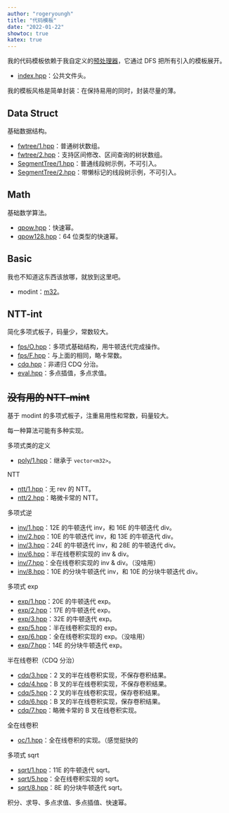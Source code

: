 ```yaml
---
author: "rogeryoungh"
title: "代码模板"
date: "2022-01-22"
showtoc: true
katex: true
---
```


我的代码模板依赖于我自定义的[预处理器](../code/?url=https://rogeryoungh.github.io/code-of-acm/scripts/py/pre.py)，它通过 DFS 把所有引入的模板展开。

- [index.hpp](../code/?url=https://rogeryoungh.github.io/code-of-acm/template/index.hpp)：公共文件头。

我的模板风格是简单封装：在保持易用的同时，封装尽量的薄。

## Data Struct

基础数据结构。

- [fwtree/1.hpp](../code/?url=https://rogeryoungh.github.io/code-of-acm/template/ds/fwtree/1.hpp)：普通树状数组。
- [fwtree/2.hpp](../code/?url=https://rogeryoungh.github.io/code-of-acm/template/ds/fwtree/1.hpp)：支持区间修改、区间查询的树状数组。
- [SegmentTree/1.hpp](../code/?url=https://rogeryoungh.github.io/code-of-acm/template/ds/SegmentTree/1.hpp)：普通线段树示例，不可引入。
- [SegmentTree/2.hpp](../code/?url=https://rogeryoungh.github.io/code-of-acm/template/ds/SegmentTree/2.hpp)：带懒标记的线段树示例，不可引入。

## Math

基础数学算法。

- [qpow.hpp](../code/?url=https://rogeryoungh.github.io/code-of-acm/template/math/qpow.hpp)：快速幂。
- [qpow128.hpp](../code/?url=https://rogeryoungh.github.io/code-of-acm/template/math/qpow128.hpp)：64 位类型的快速幂。

## Basic

我也不知道这东西该放哪，就放到这里吧。

- modint：[m32](../code/?url=https://rogeryoungh.github.io/code-of-acm/template/basic/mint/m32.hpp)。

## NTT-int

简化多项式板子，码量少，常数较大。

- [fps/O.hpp](../code/?url=https://rogeryoungh.github.io/code-of-acm/template/ntt-int/fps/O.hpp)：多项式基础结构，用牛顿迭代完成操作。
- [fps/F.hpp](../code/?url=https://rogeryoungh.github.io/code-of-acm/template/ntt-int/fps/F.hpp)：与上面的相同，略卡常数。
- [cdq.hpp](../code/?url=https://rogeryoungh.github.io/code-of-acm/template/ntt-int/cdq.hpp)：非递归 CDQ 分治。
- [eval.hpp](../code/?url=https://rogeryoungh.github.io/code-of-acm/template/ntt-int/eval.hpp)：多点插值，多点求值。

## ~~没有用的 NTT-mint~~

基于 modint 的多项式板子，注重易用性和常数，码量较大。

每一种算法可能有多种实现。

多项式类的定义

- [poly/1.hpp](../code/?url=https://rogeryoungh.github.io/code-of-acm/template/ntt-mint/poly/1.hpp)：继承于 `vector<m32>`。

NTT

- [ntt/1.hpp](../code/?url=https://rogeryoungh.github.io/code-of-acm/template/ntt-mint/ntt/1.hpp)：无 rev 的 NTT。
- [ntt/2.hpp](../code/?url=https://rogeryoungh.github.io/code-of-acm/template/ntt-mint/ntt/2.hpp)：略微卡常的 NTT。

多项式逆

- [inv/1.hpp](../code/?url=https://rogeryoungh.github.io/code-of-acm/template/ntt-mint/inv/1.hpp)：12E 的牛顿迭代 inv，和 16E 的牛顿迭代 div。
- [inv/2.hpp](../code/?url=https://rogeryoungh.github.io/code-of-acm/template/ntt-mint/inv/2.hpp)：10E 的牛顿迭代 inv，和 13E 的牛顿迭代 div。
- [inv/3.hpp](../code/?url=https://rogeryoungh.github.io/code-of-acm/template/ntt-mint/inv/3.hpp)：24E 的牛顿迭代 inv，和 28E 的牛顿迭代 div。
- [inv/6.hpp](../code/?url=https://rogeryoungh.github.io/code-of-acm/template/ntt-mint/inv/6.hpp)：半在线卷积实现的 inv & div。
- [inv/7.hpp](../code/?url=https://rogeryoungh.github.io/code-of-acm/template/ntt-mint/inv/7.hpp)：全在线卷积实现的 inv & div。（没啥用）
- [inv/8.hpp](../code/?url=https://rogeryoungh.github.io/code-of-acm/template/ntt-mint/inv/8.hpp)：10E 的分块牛顿迭代 inv，和 10E 的分块牛顿迭代 div。

多项式 exp

- [exp/1.hpp](../code/?url=https://rogeryoungh.github.io/code-of-acm/template/ntt-mint/exp/1.hpp)：20E 的牛顿迭代 exp。
- [exp/2.hpp](../code/?url=https://rogeryoungh.github.io/code-of-acm/template/ntt-mint/exp/2.hpp)：17E 的牛顿迭代 exp。
- [exp/3.hpp](../code/?url=https://rogeryoungh.github.io/code-of-acm/template/ntt-mint/exp/3.hpp)：32E 的牛顿迭代 exp。
- [exp/5.hpp](../code/?url=https://rogeryoungh.github.io/code-of-acm/template/ntt-mint/exp/5.hpp)：半在线卷积实现的 exp。
- [exp/6.hpp](../code/?url=https://rogeryoungh.github.io/code-of-acm/template/ntt-mint/exp/6.hpp)：全在线卷积实现的 exp。（没啥用）
- [exp/7.hpp](../code/?url=https://rogeryoungh.github.io/code-of-acm/template/ntt-mint/exp/7.hpp)：14E 的分块牛顿迭代 exp。

半在线卷积（CDQ 分治）

- [cdq/3.hpp](../code/?url=https://rogeryoungh.github.io/code-of-acm/template/ntt-mint/cdq/3.hpp)：2 叉的半在线卷积实现，不保存卷积结果。
- [cdq/4.hpp](../code/?url=https://rogeryoungh.github.io/code-of-acm/template/ntt-mint/cdq/4.hpp)：B 叉的半在线卷积实现，不保存卷积结果。
- [cdq/5.hpp](../code/?url=https://rogeryoungh.github.io/code-of-acm/template/ntt-mint/cdq/5.hpp)：2 叉的半在线卷积实现，保存卷积结果。
- [cdq/6.hpp](../code/?url=https://rogeryoungh.github.io/code-of-acm/template/ntt-mint/cdq/6.hpp)：B 叉的半在线卷积实现，保存卷积结果。
- [cdq/7.hpp](../code/?url=https://rogeryoungh.github.io/code-of-acm/template/ntt-mint/cdq/7.hpp)：略微卡常的 B 叉在线卷积实现。

全在线卷积

- [oc/1.hpp](../code/?url=https://rogeryoungh.github.io/code-of-acm/template/ntt-mint/oc/1.hpp)：全在线卷积的实现。（感觉挺快的

多项式 sqrt

- [sqrt/1.hpp](../code/?url=https://rogeryoungh.github.io/code-of-acm/template/ntt-mint/sqrt/1.hpp)：11E 的牛顿迭代 sqrt。
- [sqrt/5.hpp](../code/?url=https://rogeryoungh.github.io/code-of-acm/template/ntt-mint/sqrt/5.hpp)：全在线卷积实现的 sqrt。
- [sqrt/8.hpp](../code/?url=https://rogeryoungh.github.io/code-of-acm/template/ntt-mint/sqrt/8.hpp)：8E 的分块牛顿迭代 sqrt。

积分、求导、多点求值、多点插值、快速幂。
